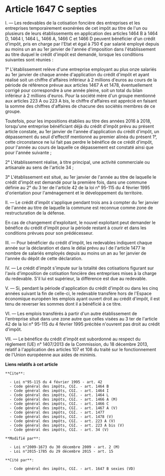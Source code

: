 # Article 1647 C septies

I. ― Les redevables de la cotisation foncière des entreprises et les entreprises temporairement exonérées de cet impôt au
titre de l'un ou plusieurs de leurs établissements en application des articles 1464 B à 1464 D, 1464 I, 1464 L, 1466 A, 1466
C et 1466 D peuvent bénéficier d'un crédit d'impôt, pris en charge par l'Etat et égal à 750 € par salarié employé depuis au
moins un an au 1er janvier de l'année d'imposition dans l'établissement au titre duquel le crédit d'impôt est demandé,
lorsque les conditions suivantes sont réunies : 

1° L'établissement relève d'une entreprise employant au plus onze salariés au 1er janvier de chaque année d'application du
crédit d'impôt et ayant réalisé soit un chiffre d'affaires inférieur à 2 millions d'euros au cours de la période de référence
prévue aux articles 1467 A et 1478, éventuellement corrigé pour correspondre à une année pleine, soit un total du bilan
inférieur à 2 millions d'euros. Pour la société mère d'un groupe mentionné aux articles 223 A ou 223 A bis, le chiffre
d'affaires est apprécié en faisant la somme des chiffres d'affaires de chacune des sociétés membres de ce groupe. 

Toutefois, pour les impositions établies au titre des années 2016 à 2018, lorsqu'une entreprise bénéficiant déjà du crédit
d'impôt prévu au présent article constate, au 1er janvier de l'année d'application du crédit d'impôt, un dépassement du seuil
d'effectif mentionné au premier alinéa du présent 1°, cette circonstance ne lui fait pas perdre le bénéfice de ce crédit
d'impôt, pour l'année au cours de laquelle ce dépassement est constaté ainsi que pour l'année suivante ; 

2° L'établissement réalise, à titre principal, une activité commerciale ou artisanale au sens de l'article 34 ; 

3° L'établissement est situé, au 1er janvier de l'année au titre de laquelle le crédit d'impôt est demandé pour la première
fois, dans une commune définie au 2° du 3 ter de l'article 42 de la loi n° 95-115 du 4 février 1995 d'orientation pour
l'aménagement et le développement du territoire. 

II. ― Le crédit d'impôt s'applique pendant trois ans à compter du 1er janvier de l'année au titre de laquelle la commune est
reconnue comme zone de restructuration de la défense. 

En cas de changement d'exploitant, le nouvel exploitant peut demander le bénéfice du crédit d'impôt pour la période restant à
courir et dans les conditions prévues pour son prédécesseur. 

III. ― Pour bénéficier du crédit d'impôt, les redevables indiquent chaque année sur la déclaration et dans le délai prévu au
I de l'article 1477 le nombre de salariés employés depuis au moins un an au 1er janvier de l'année du dépôt de cette
déclaration. 

IV. ― Le crédit d'impôt s'impute sur la totalité des cotisations figurant sur l'avis d'imposition de cotisation foncière des
entreprises mises à la charge du redevable. S'il lui est supérieur, la différence est due au redevable. 

V. ― Si, pendant la période d'application du crédit d'impôt ou dans les cinq années suivant la fin de celle-ci, le redevable
transfère hors de l'Espace économique européen les emplois ayant ouvert droit au crédit d'impôt, il est tenu de reverser les
sommes dont il a bénéficié à ce titre. 

VI. ― Les emplois transférés à partir d'un autre établissement de l'entreprise situé dans une zone autre que celles visées au
3 ter de l'article 42 de la loi n° 95-115 du 4 février 1995 précitée n'ouvrent pas droit au crédit d'impôt. 

VII. ― Le bénéfice du crédit d'impôt est subordonné au respect du règlement (UE) n° 1407/2013 de la Commission, du 18
décembre 2013, relatif à l'application des articles 107 et 108 du traité sur le fonctionnement de l'Union européenne aux
aides de minimis.

**Liens relatifs à cet article**

	**Cite**:

	  - Loi n°95-115 du 4 février 1995 - art. 42
	  - Code général des impôts, CGI. - art. 1464 B
	  - Code général des impôts, CGI. - art. 1464 I
	  - Code général des impôts, CGI. - art. 1464 L
	  - Code général des impôts, CGI. - art. 1466 A (M)
	  - Code général des impôts, CGI. - art. 1466 C
	  - Code général des impôts, CGI. - art. 1467 A (V)
	  - Code général des impôts, CGI. - art. 1477
	  - Code général des impôts, CGI. - art. 1478 (V)
	  - Code général des impôts, CGI. - art. 223 A (V)
	  - Code général des impôts, CGI. - art. 223 A bis (V)
	  - Code général des impôts, CGI. - art. 34 (V)

	**Modifié par**:

	  - Loi n°2009-1673 du 30 décembre 2009 - art. 2 (M)
	  - Loi n°2015-1785 du 29 décembre 2015 - art. 15

	**Cité par**:

	  - Code général des impôts, CGI. - art. 1647 B sexies (VD)
